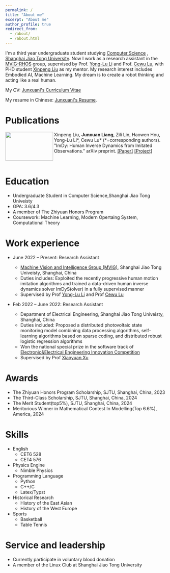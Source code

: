 ```yaml
---
permalink: /
title: "About me"
excerpt: "About me"
author_profile: true
redirect_from: 
  - /about/
  - /about.html
---
```


I'm a third year undergraduate student studying [Computer Science](https://www.cs.sjtu.edu.cn/) , [Shanghai Jiao Tong University](https://www.sjtu.edu.cn/). Now I work as a research assistant in the [MVIG-RHOS](https://mvig-rhos.com/) group, supervised by Prof. [Yong-Lu Li](https://dirtyharrylyl.github.io/) and Prof. [Cewu Lu](https://www.mvig.org/), with PHD student [Xinpeng Liu](https://foruck.github.io/) as my mentor. My research interest includes Embodied AI, Machine Learning. My dream is to create a robot thinking and acting like a real human.

My CV: [Junxuanl's Curriculum Vitae](../files/RenderCV.pdf)

My resume in Chinese: [Junxuanl's Resume](../files/resume_in_chinese.pdf).

Publications 
======
<img width = "150" height = "90" align="left" src="../files/walking.gif"/>Xinpeng Liu, **Junxuan Liang**, Zili Lin, Haowen Hou, Yong-Lu Li\*, Cewu Lu\* (\*=corresponding authors). "ImDy: Human Inverse Dynamics from Imitated Observations." arXiv preprint. [[Paper]](https://arxiv.org/abs/2410.17610) [[Project]](https://foruck.github.io/ImDy/)

<br>

Education
======
  * Undergraduate Student in Computer Science,Shanghai Jiao Tong Univeisty
  * GPA: 3.6/4.3 
  * A member of The Zhiyuan Honors Program
  * Coursework: Machine Learning, Modern Opertaing System, Computational Theory

Work experience
======
* June 2022 – Present: Research Assistant
  * [Machine Vision and Intelligence Group (MVIG)](https://mvig-rhos.com/), Shanghai Jiao Tong Univeisty, Shanghai, China
  * Duties includes: Exploited the recently progressive human motion imitation algorithms and trained a data-driven human inverse dynamics solver ImDyS(olver) in a fully supervised manner
  * Supervised by Prof [Yong-Lu Li](https://dirtyharrylyl.github.io/) and Prof [Cewu Lu](https://www.mvig.org/)

* Feb 2022 – June 2022: Research Assistant
  * Department of Electrical Engineering, Shanghai Jiao Tong Univeisty, Shanghai, China
  * Duties included:  Proposed a distributed photovoltaic state monitoring model combining data processing algorithms, self-learning algorithms based on sparse coding, and distributed robust logistic regression algorithms
  * Won the national special prize in the software track of [Electronic&Electrical Engineering Innovation Competition](https://eeeic.ces.org.cn/)
  * Supervised by Prof [Xiaoyuan Xu](https://xiaoyuan-xu.github.io/)

Awards
======
* The Zhiyuan Honors Program Scholarship, SJTU, Shanghai, China, 2023
* The Third-Class Scholarship, SJTU, Shanghai, China, 2024
* The Merit Student(top5%), SJTU, Shanghai, China, 2024
* Meritorious Winner in Mathematical Contest In Modelling(Top 6.6%), America, 2024

Skills
======
* English
  * CET6 528
  * CET4 576
* Physics Engine
  * Nimble Physics
* Programming Language
  * Python
  * C++/C
  * Latex/Typst
* Historical Research
  * History of the East Asian 
  * History of the West Europe 
* Sports
  * Basketball
  * Table Tennis

  
Service and leadership
======
* Currently participate in voluntary blood donation
* A member of the Linux Club at Shanghai Jiao Tong University

<!-- [Email](whitefork@sjtu.edu.cn) / [Github](https://github.com/hitefork)  -->
